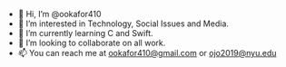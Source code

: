 - 👋 Hi, I’m @ookafor410
- 👀 I’m interested in Technology, Social Issues and Media.
- 🌱 I’m currently learning C and Swift.
- 💞️ I’m looking to collaborate on all work.
- 📫 You can reach me at ookafor410@gmail.com or ojo2019@nyu.edu

<!---
ookafor410/ookafor410 is a ✨ special ✨ repository because its `README.md` (this file) appears on your GitHub profile.
You can click the Preview link to take a look at your changes.
--->
